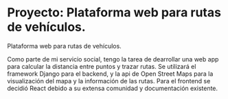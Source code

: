 # Proyecto: Plataforma web para rutas de vehículos.
Plataforma web para rutas de vehículos.

Como parte de mi servicio social, tengo la tarea de dearrollar una web app para calcular la distancia entre puntos y trazar rutas.
Se utilizará el framework Django para el backend, y la api de Open Street Maps para la visualización del mapa y la información de las rutas.
Para el frontend se decidió React debido a su extensa comunidad y documentación existente.
